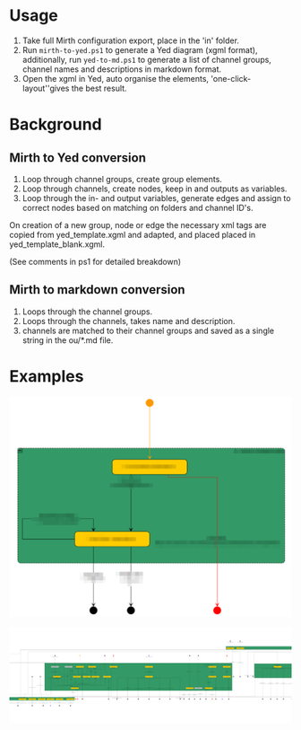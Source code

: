# Usage

1. Take full Mirth configuration export, place in the 'in' folder.  
2. Run `mirth-to-yed.ps1` to generate a Yed diagram (xgml format), additionally, run `yed-to-md.ps1` to generate a list of channel groups, channel names and descriptions in markdown format.  
3. Open the xgml in Yed, auto organise the elements, 'one-click-layout''gives the best result.  

# Background
## Mirth to Yed conversion

1. Loop through channel groups, create group elements.  
2. Loop through channels, create nodes, keep in and outputs as variables.
3. Loop through the in- and output variables, generate edges and assign to correct nodes based on matching on folders and channel ID's.

On creation of a new group, node or edge the necessary xml tags are copied from yed_template.xgml and adapted, and placed placed in yed_template_blank.xgml.

(See comments in ps1 for detailed breakdown)

## Mirth to markdown conversion

1. Loops through the channel groups.
2. Loops through the channels, takes name and description.
3. channels are matched to their channel groups and saved as a single string in the ou/*.md file.

# Examples

![Alt text](assets/images/chrome_Rf7Jn35pnA.png)

![Alt text](assets/images/chrome_7egopL5rCv.png)